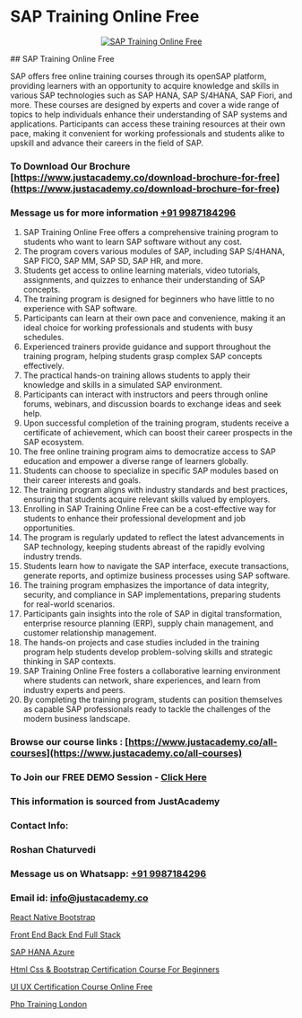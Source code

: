 # SAP Training Online Free

<p align="center">
  <a href="https://justacademy.co/course-detail/sap-abap-on-hana-training">
    <img src="https://justacademy.co/storage2/course_image/1708336814_course_image.png" alt="SAP Training Online Free">
  </a>
</p>
## SAP Training Online Free

SAP offers free online training courses through its openSAP platform, providing learners with an opportunity to acquire knowledge and skills in various SAP technologies such as SAP HANA, SAP S/4HANA, SAP Fiori, and more. These courses are designed by experts and cover a wide range of topics to help individuals enhance their understanding of SAP systems and applications. Participants can access these training resources at their own pace, making it convenient for working professionals and students alike to upskill and advance their careers in the field of SAP.
### To Download Our Brochure [https://www.justacademy.co/download-brochure-for-free](https://www.justacademy.co/download-brochure-for-free)
### Message us for more information [+91 9987184296](https://api.whatsapp.com/send?phone=919987184296)
1) SAP Training Online Free offers a comprehensive training program to students who want to learn SAP software without any cost.
2) The program covers various modules of SAP, including SAP S/4HANA, SAP FICO, SAP MM, SAP SD, SAP HR, and more.
3) Students get access to online learning materials, video tutorials, assignments, and quizzes to enhance their understanding of SAP concepts.
4) The training program is designed for beginners who have little to no experience with SAP software.
5) Participants can learn at their own pace and convenience, making it an ideal choice for working professionals and students with busy schedules.
6) Experienced trainers provide guidance and support throughout the training program, helping students grasp complex SAP concepts effectively.
7) The practical hands-on training allows students to apply their knowledge and skills in a simulated SAP environment.
8) Participants can interact with instructors and peers through online forums, webinars, and discussion boards to exchange ideas and seek help.
9) Upon successful completion of the training program, students receive a certificate of achievement, which can boost their career prospects in the SAP ecosystem.
10) The free online training program aims to democratize access to SAP education and empower a diverse range of learners globally.
11) Students can choose to specialize in specific SAP modules based on their career interests and goals.
12) The training program aligns with industry standards and best practices, ensuring that students acquire relevant skills valued by employers.
13) Enrolling in SAP Training Online Free can be a cost-effective way for students to enhance their professional development and job opportunities.
14) The program is regularly updated to reflect the latest advancements in SAP technology, keeping students abreast of the rapidly evolving industry trends.
15) Students learn how to navigate the SAP interface, execute transactions, generate reports, and optimize business processes using SAP software.
16) The training program emphasizes the importance of data integrity, security, and compliance in SAP implementations, preparing students for real-world scenarios.
17) Participants gain insights into the role of SAP in digital transformation, enterprise resource planning (ERP), supply chain management, and customer relationship management.
18) The hands-on projects and case studies included in the training program help students develop problem-solving skills and strategic thinking in SAP contexts.
19) SAP Training Online Free fosters a collaborative learning environment where students can network, share experiences, and learn from industry experts and peers.
20) By completing the training program, students can position themselves as capable SAP professionals ready to tackle the challenges of the modern business landscape.

### Browse our course links : [https://www.justacademy.co/all-courses](https://www.justacademy.co/all-courses) 
### To Join our FREE DEMO Session - [Click Here](https://www.justacademy.co/register-for-course-demo)


### This information is sourced from JustAcademy
### Contact Info:
### Roshan Chaturvedi
### Message us on Whatsapp: [+91 9987184296](https://api.whatsapp.com/send?phone=919987184296)
### Email id: [info@justacademy.co](mailto:info@justacademy.co)
                
[React Native Bootstrap](https://www.linkedin.com/pulse/react-native-bootstrap-justacademyderby-j2kfe?trackingId=PEdA7Iz0ExceuDDabAKOmQ%3D%3D&lipi=urn%3Ali%3Apage%3Ad_flagship3_company_admin%3BkRT1kc0YQHOTvx7WftmAwA%3D%3D)

[Front End Back End Full Stack](https://www.linkedin.com/pulse/front-end-back-full-stack-justacademy-cx2ic/)

[SAP HANA Azure](https://medium.com/@kamblerajas684/sap-hana-azure-707ecda778ff)

[Html Css & Bootstrap Certification Course For Beginners](https://medium.com/@justacademytraining/html-css-bootstrap-certification-course-for-beginners-9c6b7a5128e2)

[UI UX Certification Course Online Free](https://justacademyin.github.io/justacademy/ui-ux-certification-course-online-free)

[Php Training London](https://justacademyin.github.io/justacademy/php-training-london)

